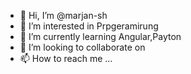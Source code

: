 - 👋 Hi, I’m @marjan-sh
- 👀 I’m interested in Prpgeramirung
- 🌱 I’m currently learning Angular,Payton
- 💞️ I’m looking to collaborate on 
- 📫 How to reach me ...

<!---
marjan-sh/marjan-sh is a ✨ special ✨ repository because its `README.md` (this file) appears on your GitHub profile.
You can click the Preview link to take a look at your changes.
--->
